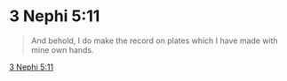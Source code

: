 # 3 Nephi 5:11

> And behold, I do make the record on plates which I have made with mine own hands.

[3 Nephi 5:11](https://www.churchofjesuschrist.org/study/scriptures/bofm/3-ne/5?lang=eng&id=p11#p11)


